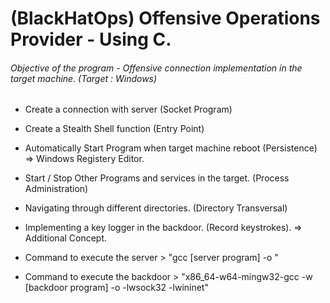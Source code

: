 # **(BlackHatOps) Offensive Operations Provider - Using C.**

###### Objective of the program - Offensive connection implementation in the target machine. (Target : Windows)

- Create a connection with server (Socket Program)

- Create a Stealth Shell function (Entry Point)

- Automatically Start Program when target machine reboot (Persistence) => Windows Registery Editor.

- Start / Stop Other Programs and services in the target. (Process Administration)

- Navigating through different directories. (Directory Transversal)

- Implementing a key logger in the backdoor. (Record keystrokes). => Additional Concept.

- Command to execute the server > "gcc [server program] -o <executable name>"

- Command to execute the backdoor > "x86_64-w64-mingw32-gcc -w [backdoor program] -o <executable name> -lwsock32 -lwininet"  
